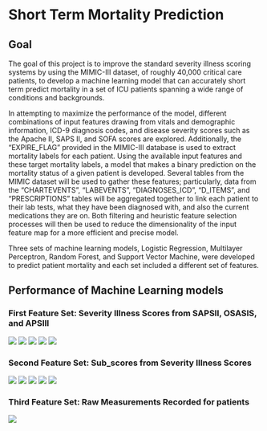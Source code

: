 # Short Term Mortality Prediction

## Goal

The goal of this project is to improve the standard severity illness scoring systems by using the MIMIC-III dataset, of roughly 40,000 critical care patients, to develop a machine learning model that can accurately short term predict mortality in a set of ICU patients spanning a wide range of conditions and backgrounds.

In attempting to maximize the performance of the model, different combinations of input features drawing from vitals and demographic information, ICD-9 diagnosis codes, and disease severity scores such as the Apache II, SAPS II, and SOFA scores are explored. Additionally, the “EXPIRE_FLAG” provided in the MIMIC-III database is used to extract mortality labels for each patient. Using the available input features and these target mortality labels, a model that makes a binary prediction on the mortality status of a given patient is developed. Several tables from the MIMIC dataset will be used to gather these features; particularly, data from the “CHARTEVENTS”, “LABEVENTS”, “DIAGNOSES_ICD”, “D_ITEMS”, and “PRESCRIPTIONS” tables will be aggregated together to link each patient to their lab tests, what they have been diagnosed with, and also the current medications they are on. Both filtering and heuristic feature selection processes will then be used to reduce the dimensionality of the input feature map for a more efficient and precise model.

Three sets of machine learning models, Logistic Regression, Multilayer Perceptron, Random Forest, and Support Vector Machine, were developed to predict patient mortality and each set included a different set of features.

## Performance of Machine Learning models

### First Feature Set: Severity Illness Scores from SAPSII, OSASIS, and APSIII
![](performance/Illness_scores/logistic_regression.png)
![](performance/Illness_scores/mlp.png)
![](performance/Illness_scores/random_forest.png)
![](performance/Illness_scores/svm.png)
![](performance/Illness_scores/confusion_matrix.png)

### Second Feature Set: Sub_scores from Severity Illness Scores
![](performance/Subscores/logistic_regression.png)
![](performance/Subscores/mlp.png)
![](performance/Subscores/random_forest.png)
![](performance/Subscores/svm.png)
![](performance/Subscores/confusion_matrix.png)

### Third Feature Set: Raw Measurements Recorded for patients
![](performance/Raw_features/all_models.png)
